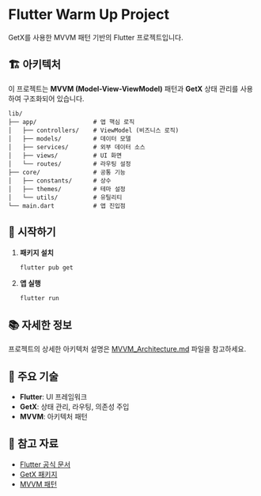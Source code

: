 # Flutter Warm Up Project

GetX를 사용한 MVVM 패턴 기반의 Flutter 프로젝트입니다.

## 🏗️ 아키텍처

이 프로젝트는 **MVVM (Model-View-ViewModel)** 패턴과 **GetX** 상태 관리를 사용하여 구조화되어 있습니다.

```
lib/
├── app/                # 앱 핵심 로직
│   ├── controllers/    # ViewModel (비즈니스 로직)
│   ├── models/         # 데이터 모델
│   ├── services/       # 외부 데이터 소스
│   ├── views/          # UI 화면
│   └── routes/         # 라우팅 설정
├── core/               # 공통 기능
│   ├── constants/      # 상수
│   ├── themes/         # 테마 설정
│   └── utils/          # 유틸리티
└── main.dart           # 앱 진입점
```

## 🚀 시작하기

1. **패키지 설치**
   ```bash
   flutter pub get
   ```

2. **앱 실행**
   ```bash
   flutter run
   ```

## 📚 자세한 정보

프로젝트의 상세한 아키텍처 설명은 [MVVM_Architecture.md](./MVVM_Architecture.md) 파일을 참고하세요.

## 🔧 주요 기술

- **Flutter**: UI 프레임워크
- **GetX**: 상태 관리, 라우팅, 의존성 주입
- **MVVM**: 아키텍처 패턴

## 📖 참고 자료

- [Flutter 공식 문서](https://docs.flutter.dev/)
- [GetX 패키지](https://pub.dev/packages/get)
- [MVVM 패턴](https://en.wikipedia.org/wiki/Model%E2%80%93view%E2%80%93viewmodel)
